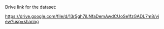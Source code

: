 Drive link for the dataset:

https://drive.google.com/file/d/13r5gh7iLNfaDemAwdCUoSe1fzGADL7m8/view?usp=sharing